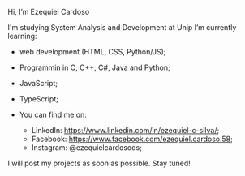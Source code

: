 Hi, I’m Ezequiel Cardoso

I'm studying System Analysis and Development at Unip
I’m currently learning:
- web development (HTML, CSS, Python/JS);
- Programmin in C, C++, C#, Java and Python;
- JavaScript;
- TypeScript;

- You can find me on:
    * LinkedIn: https://www.linkedin.com/in/ezequiel-c-silva/;
    * Facebook: https://www.facebook.com/ezequiel.cardoso.58;
    * Instagram: @ezequielcardosods;


I will post my projects as soon as possible. Stay tuned!
